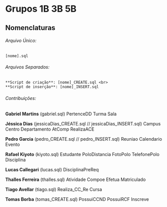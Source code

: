 # Grupos 1B 3B 5B

## Nomenclaturas
###### Arquivo Único:
	[nome].sql

###### Arquivos Separados:
	**Script de criação**: [nome]_CREATE.sql <br>
	**Script de inserção**: [nome]_INSERT.sql

###### Contribuições:
**Gabriel Martins** (gabriel.sql)
	PertenceDD
	Turma
	Sala
	
**Jéssica Dias** (jessicaDias_CREATE.sql // jessicaDias_INSERT.sql)
	Campus
	Centro
	Departamento
	AtComp
	RealizaACE
	
**Pedro Garcia** (pedro_CREATE.sql // pedro_INSERT.sql)
	Reuniao
	Calendario
	Evento
	
**Rafael Kiyoto** (kiyoto.sql)
	Estudante
	PoloDistancia
	FotoPolo
	TelefonePolo
	Disciplina
	
**Lucas Callegari** (lucas.sql)
	DisciplinaPreReq
	
**Thalles Ferreira** (thalles.sql)
	Atividade
	Compoe
	Efetua
	Matriculado
	
**Tiago Avellar** (tiago.sql)
	Realiza_CC_Re
	Cursa

**Tomas Borba** (tomas_CREATE.sql)
	PossuiCCND
	PossuiRCF
	Inscreve
	




